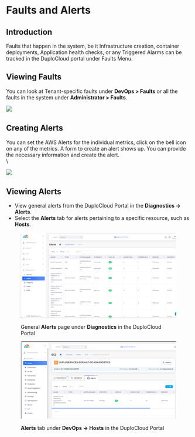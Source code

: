 # Faults and Alerts

## Introduction <a href="#0-toc-title" id="0-toc-title"></a>

Faults that happen in the system, be it Infrastructure creation, container deployments, Application health checks, or any Triggered Alarms can be tracked in the DuploCloud portal under Faults Menu.

## Viewing Faults <a href="#1-toc-title" id="1-toc-title"></a>

You can look at Tenant-specific faults under **DevOps > Faults** or all the faults in the system under **Administrator > Faults**.

![](https://duplocloud.com/wp-content/uploads/2021/11/deploy-faults.png)

## Creating Alerts <a href="#2-toc-title" id="2-toc-title"></a>

You can set the AWS Alerts for the individual metrics, click on the bell icon on any of the metrics. A form to create an alert shows up. You can provide the necessary information and create the alert.\
\


![](<../../../.gitbook/assets/image (21) (2).png>)

## Viewing Alerts

* View general alerts from the DuploCloud Portal in the **Diagnostics -> Alerts**.
* Select the **Alerts** tab for alerts pertaining to a specific resource, such as **Hosts**.

<figure><img src="../../../.gitbook/assets/alerts2.png" alt=""><figcaption><p>General <strong>Alerts</strong> page under <strong>Diagnostics</strong> in the DuploCloud Portal</p></figcaption></figure>

<figure><img src="../../../.gitbook/assets/alerts1.png" alt=""><figcaption><p><strong>Alerts</strong> tab under <strong>DevOps -> Hosts</strong> in the DuploCloud Portal</p></figcaption></figure>

